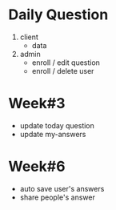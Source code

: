 # Daily Question

1. client
   - data
1. admin
   - enroll / edit question
   - enroll / delete user

# Week#3

- update today question
- update my-answers

# Week#6

- auto save user's answers
- share people's answer
